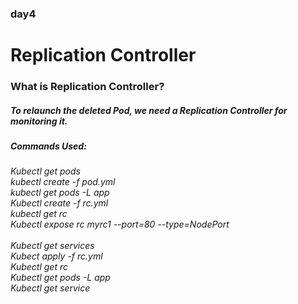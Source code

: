 ### day4
<h1>Replication Controller</h1>
<h3> What is Replication Controller? </h3>
<h5>To relaunch the deleted Pod, we need a Replication Controller for monitoring it.<br></h5>
<h5>Commands Used:</h5>
<h6>Kubectl get pods<br>kubectl create -f pod.yml<br>kubectl get pods -L app<br>
Kubectl create -f rc.yml<br>kubectl get rc<br>Kubectl expose rc myrc1 --port=80 --type=NodePort<br>
<br>Kubectl get services<br>Kubect apply -f rc.yml<br>Kubectl get rc<br>
Kubectl get pods -L app<br>
Kubectl get service<br></h6>
